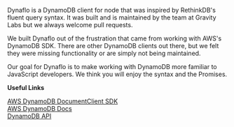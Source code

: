Dynaflo is a DynamoDB client for node that was inspired by RethinkDB's fluent query syntax. It was 
built and is maintained by the team at Gravity Labs but we always welcome pull requests.

We built Dynaflo out of the frustration that came from working with AWS's DynamoDB SDK.
There are other DynamoDB clients out there, but we felt they were missing functionality or 
are simply not being maintained.

Our goal for Dynaflo is to make working with DynamoDB more familiar to JavaScript developers. We 
think you will enjoy the syntax and the Promises.

**Useful Links**

[AWS DynamoDB DocumentClient SDK](http://docs.aws.amazon.com/AWSJavaScriptSDK/latest/AWS/DynamoDB/DocumentClient.html) <br>
[AWS DynamoDB Docs](http://docs.aws.amazon.com/amazondynamodb/latest/developerguide/) <br>
[DynamoDB API](http://docs.aws.amazon.com/amazondynamodb/latest/APIReference/Welcome.html)